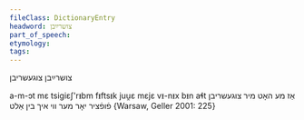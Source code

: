 ```yaml
---
fileClass: DictionaryEntry
headword: צושרײַבן
part_of_speech: 
etymology: 
tags: 
---
```

צושרײַבן
צוגעשריבן

a-m-ɔt mɛ tsigiɛʃ'rᵻbm fᵻftsᵻk juu̯ɛ mɛjɛ vᵻ-nᵻx bᵻn aɬt אַז מע האָט מיר צוגעשריבן פֿופֿציר יאָר מער ווי איך בין אַלט {Warsaw, Geller 2001: 225}